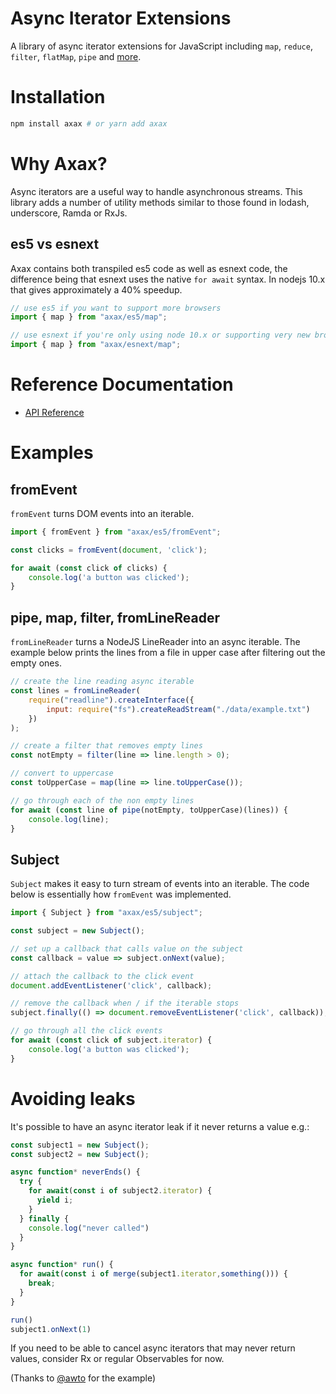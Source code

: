 # Async Iterator Extensions

A library of async iterator extensions for JavaScript including ```map```, ```reduce```,
```filter```, ```flatMap```, ```pipe``` and [more](https://github.com/jamiemccrindle/axax/blob/master/docs/API.md#functions).


# Installation

```bash
npm install axax # or yarn add axax
```

# Why Axax?

Async iterators are a useful way to handle asynchronous streams. This library adds a number
of utility methods similar to those found in lodash, underscore, Ramda or RxJs.

## es5 vs esnext

Axax contains both transpiled es5 code as well as esnext code, the difference being that
esnext uses the native ```for await``` syntax. In nodejs 10.x that gives approximately a 40% speedup.

```javascript
// use es5 if you want to support more browsers
import { map } from "axax/es5/map"; 

// use esnext if you're only using node 10.x or supporting very new browsers
import { map } from "axax/esnext/map"; 
```

# Reference Documentation

* [API Reference](https://github.com/jamiemccrindle/axax/blob/master/docs/API.md)

# Examples

## fromEvent

```fromEvent``` turns DOM events into an iterable.

```javascript
import { fromEvent } from "axax/es5/fromEvent";

const clicks = fromEvent(document, 'click');

for await (const click of clicks) {
    console.log('a button was clicked');
}
```

## pipe, map, filter, fromLineReader

```fromLineReader``` turns a NodeJS LineReader into an async iterable.
The example below prints the lines from a file in upper case after
filtering out the empty ones.

```javascript
// create the line reading async iterable
const lines = fromLineReader(
    require("readline").createInterface({
        input: require("fs").createReadStream("./data/example.txt")
    })
);

// create a filter that removes empty lines
const notEmpty = filter(line => line.length > 0);

// convert to uppercase
const toUpperCase = map(line => line.toUpperCase());

// go through each of the non empty lines
for await (const line of pipe(notEmpty, toUpperCase)(lines)) {
    console.log(line);
}
```

## Subject

```Subject``` makes it easy to turn stream of events into an iterable. The code below
is essentially how ```fromEvent``` was implemented.

```javascript
import { Subject } from "axax/es5/subject";

const subject = new Subject();

// set up a callback that calls value on the subject
const callback = value => subject.onNext(value);

// attach the callback to the click event
document.addEventListener('click', callback);

// remove the callback when / if the iterable stops
subject.finally(() => document.removeEventListener('click', callback));

// go through all the click events
for await (const click of subject.iterator) {
    console.log('a button was clicked');
}
```

# Avoiding leaks

It's possible to have an async iterator leak if it never returns a value e.g.:

```javascript
const subject1 = new Subject();
const subject2 = new Subject();

async function* neverEnds() {
  try {
    for await(const i of subject2.iterator) {
      yield i;
    }
  } finally {
    console.log("never called")
  }
}

async function* run() {
  for await(const i of merge(subject1.iterator,something())) {
    break;
  }
}

run()
subject1.onNext(1)
```

If you need to be able to cancel async iterators that may never return values, 
consider Rx or regular Observables for now.

(Thanks to [@awto](https://github.com/awto) for the example)
